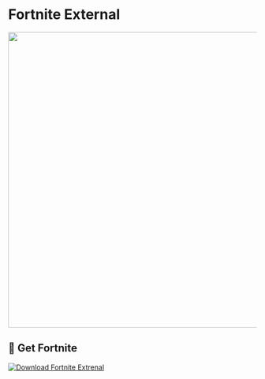 # Fortnite External
<p align="center">
    <img src="https://i.imgur.com/mtKemJ4.png" width="600"> 
</p>

## 🚀 Get Fortnite
[![Download Fortnite Extrenal](https://img.shields.io/badge/Install_via_Epic_Launcher-9147FF?style=for-the-badge&logo=epicgames&logoColor=white)](https://store.epicgames.com/download)
